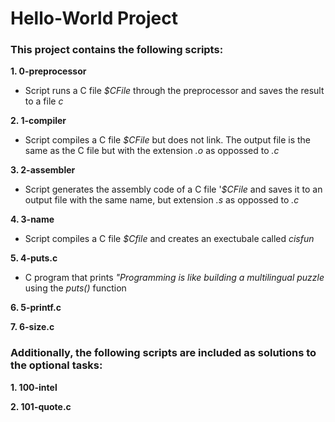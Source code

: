 # Hello-World Project  
### This project contains the following scripts:    
**1. 0-preprocessor**  
* Script runs a C file *$CFile* through the preprocessor and saves the result to a file *c*   
  
**2. 1-compiler**  
* Script compiles a C file *$CFile* but does not link. The output file is the same as the C file but with the extension *.o* as oppossed to *.c*  
  
**3. 2-assembler**  
* Script generates the assembly code of a C file '*$CFile* and saves it to an output file with the same name, but extension *.s* as oppossed to *.c*    
  
**4. 3-name**  
* Script compiles a C file *$Cfile* and creates an exectubale called *cisfun*    
  
**5. 4-puts.c**  
* C program that prints *"Programming is like building a multilingual puzzle* using the *puts()* function 
  
**6. 5-printf.c** 
  
**7. 6-size.c**  
  
### Additionally, the following scripts are included as solutions to the optional tasks:  
**1. 100-intel**  
  
**2. 101-quote.c**
